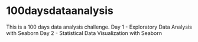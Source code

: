 # 100daysdataanalysis
This is a 100 days data analysis challenge.
Day 1 - Exploratory Data Analysis with Seaborn
Day 2 - Statistical Data Visualization with Seaborn
